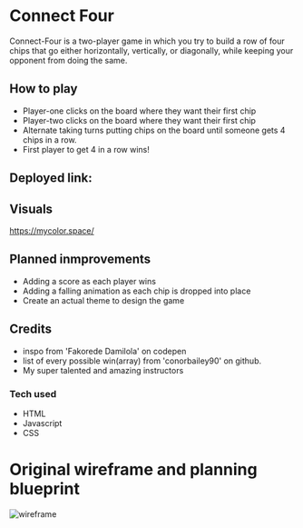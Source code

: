 # Connect Four
Connect-Four is a two-player game in which you try to build a row of four chips that go either horizontally, vertically, or diagonally, while keeping your opponent from doing the same.

## How to play
* Player-one clicks on the board where they want their first chip
* Player-two clicks on the board where they want their first chip
* Alternate taking turns putting chips on the board until someone gets 4 chips in a row.
* First player to get 4 in a row wins!


## Deployed link:


## Visuals
https://mycolor.space/


## Planned inmprovements
* Adding a score as each player wins
* Adding a falling animation as each chip is dropped into place
* Create an actual theme to design the game


## Credits
* inspo from 'Fakorede Damilola' on codepen
* list of every possible win(array) from 'conorbailey90' on github.
* My super talented and amazing instructors


### Tech used
* HTML
* Javascript
* CSS


# Original wireframe and planning blueprint

![wireframe](https://imgur.com/a/vqjW1jD)
